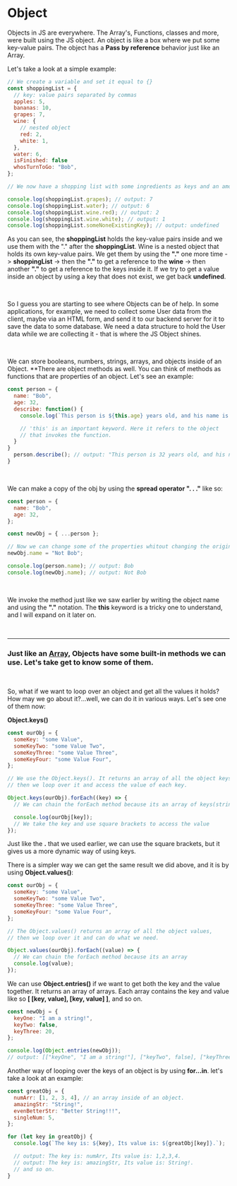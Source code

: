 # Object

Objects in JS are everywhere. The Array's, Functions, classes and more, were built using the JS object. An object is like a box where we put some key-value pairs. The object has a **Pass by reference** behavior just like an Array.

Let's take a look at a simple example:

```js
// We create a variable and set it equal to {}
const shoppingList = {
  // key: value pairs separated by commas
  apples: 5,
  bananas: 10,
  grapes: 7,
  wine: {
    // nested object
    red: 2,
    white: 1,
  },
  water: 6,
  isFinished: false
  whosTurnToGo: "Bob",
};

// We now have a shopping list with some ingredients as keys and an amount as value.

console.log(shoppingList.grapes); // output: 7
console.log(shoppingList.water); // output: 6
console.log(shoppingList.wine.red); // output: 2
console.log(shoppingList.wine.white); // output: 1
console.log(shoppingList.someNoneExistingKey); // output: undefined
```

As you can see, the **shoppingList** holds the key-value pairs inside and we use them with the "." after the **shoppingList**. Wine is a nested object that holds its own key-value pairs. We get them by using the **"."** one more time -> **shoppingList** -> then the **"."** to get a reference to the **wine** -> then another **"."** to get a reference to the keys inside it. If we try to get a value inside an object by using a key that does not exist, we get back **undefined**.

<br>

So I guess you are starting to see where Objects can be of help.
In some applications, for example, we need to collect some User data from the client, maybe via an HTML form, and send it to our backend server for it to save the data to some database. We need a data structure to hold the User data while we are collecting it - that is where the JS Object shines.

<br>

We can store booleans, numbers, strings, arrays, and objects inside of an Object.
\*\*There are object methods as well. You can think of methods as functions that are properties of an object. Let's see an example:

```js
const person = {
  name: "Bob",
  age: 32,
  describe: function() {
    console.log(`This person is ${this.age} years old, and his name is ${this.name}.`)

    // 'this' is an important keyword. Here it refers to the object
    // that invokes the function.
  }
}
  person.describe(); // output: "This person is 32 years old, and his name is Bob"
}
```

<br>

We can make a copy of the obj by using the **spread operator ". . ."** like so:

```js
const person = {
  name: "Bob",
  age: 32,
};

const newObj = { ...person };

// Now we can change some of the properties whitout changing the original person obj.
newObj.name = "Not Bob";

console.log(person.name); // output: Bob
console.log(newObj.name); // output: Not Bob
```

<br>

We invoke the method just like we saw earlier by writing the object name and using the **"."** notation. The **this** keyword is a tricky one to understand, and I will expand on it later on.

<br>
<hr>

### Just like an [Array](.././data-types/array.md), Objects have some built-in methods we can use. Let's take get to know some of them.

<br>

So, what if we want to loop over an object and get all the values it holds? How may we go about it?...well, we can do it in various ways. Let's see one of them now:
<br>

**Object.keys()**

```js
const ourObj = {
  someKey: "some Value",
  someKeyTwo: "some Value Two",
  someKeyThree: "some Value Three",
  someKeyFour: "some Value Four",
};

// We use the Object.keys(). It returns an array of all the object keys,
// then we loop over it and access the value of each key.

Object.keys(ourObj).forEach((key) => {
  // We can chain the forEach method because its an array of keys(strings)

  console.log(ourObj[key]);
  // We take the key and use square brackets to access the value
});
```

Just like the **.** that we used earlier, we can use the square brackets, but it gives us a more dynamic way of using keys.
<br>

There is a simpler way we can get the same result we did above, and it is by using **Object.values()**:

```js
const ourObj = {
  someKey: "some Value",
  someKeyTwo: "some Value Two",
  someKeyThree: "some Value Three",
  someKeyFour: "some Value Four",
};

// The Object.values() returns an array of all the object values,
// then we loop over it and can do what we need.

Object.values(ourObj).forEach((value) => {
  // We can chain the forEach method because its an array
  console.log(value);
});
```

We can use **Object.entries()** if we want to get both the key and the value together. It returns an array of arrays. Each array contains the key and value like so **[ [key, value], [key, value] ]**, and so on.

```js
const newObj = {
  keyOne: "I am a string!",
  keyTwo: false,
  keyThree: 20,
};

console.log(Object.entries(newObj));
// output: [["keyOne", "I am a string!"], ["keyTwo", false], ["keyThree", 20]]
```

Another way of looping over the keys of an object is by using **for...in**. let's take a look at an example:

```js
const greatObj = {
  numArr: [1, 2, 3, 4], // an array inside of an object.
  amazingStr: "String!",
  evenBetterStr: "Better String!!!",
  singleNum: 5,
};

for (let key in greatObj) {
  console.log(`The key is: ${key}, Its value is: ${greatObj[key]}.`);

  // output: The key is: numArr, Its value is: 1,2,3,4.
  // output: The key is: amazingStr, Its value is: String!.
  // and so on.
}
```
